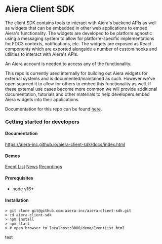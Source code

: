 # Aiera Client SDK

The client SDK contains tools to interact with Aiera's backend APIs as well as widgets that can be embedded in other web applications to embed Aiera's functionality. The widgets are developed to be platform agnostic using a messaging system to allow for platform-specific implementations for FDC3 contexts, notifications, etc. The widgets are exposed as React components which are exported alongside a number of custom hooks and utilities to interact with Aiera's APIs.

An Aiera account is needed to access any of the functionality.

This repo is currently used internally for building out Aiera widgets for external systems and is documented/maintained as such. However we've open sourced it to allow for others to embed this functionality as well. If these external use cases become more common we will provide additional documentation, tutorials and other materials to help developers embed Aiera widgets into their applications.

Documentation for this repo can be found [here](https://aiera-inc.github.io/aiera-client-sdk/docs/index.html).

### Getting started for developers

#### Documentation

https://aiera-inc.github.io/aiera-client-sdk/docs/index.html

#### Demos

[Event List](https://aiera-inc.github.io/aiera-client-sdk/demo/EventList.html)
[News](https://aiera-inc.github.io/aiera-client-sdk/demo/NewsList.html)
[Recordings](https://aiera-inc.github.io/aiera-client-sdk/demo/RecordingList.html)

#### Prerequisites

-   node v16+

#### Installation

```
> git clone git@github.com:aiera-inc/aiera-client-sdk.git
> cd aiera-client-sdk
> npm install
> npm start
> # open browser to localhost:8000/demo/EventList.html
```

test
